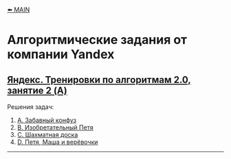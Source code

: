 [⬅️ MAIN][main]

# Алгоритмические задания от компании Yandex

## [Яндекс. Тренировки по алгоритмам 2.0, занятие 2 (A)][Yandex_AT_02A_orig] 

Решения задач:
1. [А. Забавный конфуз][Yandex_AT_02A_A]
2. [B. Изобретательный Петя][Yandex_AT_02A_B]
2. [C. Шахматная доска][Yandex_AT_02A_C]
2. [D. Петя, Маша и верёвочки][Yandex_AT_02A_D]


---
[main]: ./../README.md

[Yandex_AT_02A]: ./Yandex_AlgorithmicTraining_02A.md
[Yandex_AT_02A_orig]: https://contest.yandex.ru/contest/28736/

[Yandex_AT_02A_A]: ./descriptions/Yandex_AlgorithmicTraining_02A_A.md
[Yandex_AT_02A_B]: ./descriptions/Yandex_AlgorithmicTraining_02A_B.md
[Yandex_AT_02A_C]: ./descriptions/Yandex_AlgorithmicTraining_02A_C.md
[Yandex_AT_02A_D]: ./descriptions/Yandex_AlgorithmicTraining_02A_D.md